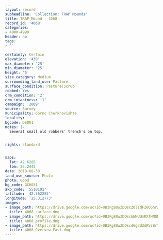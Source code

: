 ```yaml
---
layout: record
subheadline: 'Collection: TRAP Mounds'
title: TRAP Mound - 4068
record_id: '4068'
categories:
- 4000-4999
header: no
tags:
- ''

certainty: Certain
elevation: '439'
max_diameter: '25'
min_diameter: '25'
height: '5'
size_category: Medium
surrounding_land_use: Pasture
surface_condition: Pasture|Scrub
robbed: Yes
crm_condition: '2'
crm_intactness: '1'
campaign: '2009'
source: Survey
municipality: Gorno Cherkhovishte
locality: ''
bgcode: DS001
notes: |-
  Several small old robbers' trench's on top.


rights: standard


maps:
  lat: 42.6285
  lon: 25.2442
date: 2018-08-30
land_use_source: Photo
photo: Good
bg_code: GCH031
akb_code: '5510101'
latitude: '42.562285'
longitude: '25.312773'
images:
- image_path: https://drive.google.com/uc?id=0B3Rg88wZDQscZ0lsdFZ6OGhrZTA
  title: 4068_surface.dng
- image_path: https://drive.google.com/uc?id=0B3Rg88wZDQscbWNUdmRXTHNSNDg
  title: 4068_profile.dng
- image_path: https://drive.google.com/uc?id=0B3Rg88wZDQscdGg3d3dRVzBrT3c
  title: 4068_Overvew_East.dng
---
```

